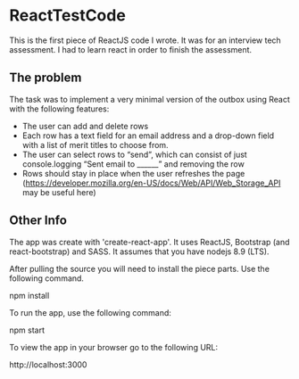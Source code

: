 # ReactTestCode
This is the first piece of ReactJS code I wrote.  It was for an interview tech assessment.  I had to learn react in order to finish the assessment.

## The problem

The task was to implement a very minimal version of the outbox using React with the following features:

* The user can add and delete rows
* Each row has a text field for an email address and a drop-down field with a list of merit titles to choose from.
* The user can select rows to “send”, which can consist of just console.logging “Sent email to ______” and removing the row
* Rows should stay in place when the user refreshes the page (https://developer.mozilla.org/en-US/docs/Web/API/Web_Storage_API may be useful here)

## Other Info 

The app was create with 'create-react-app'.  It uses ReactJS, Bootstrap (and react-bootstrap) and SASS.  It assumes that
you have nodejs 8.9 (LTS).

After pulling the source you will need to install the piece parts.  Use the following command.

  npm install
  
To run the app, use the following command:

  npm start
  
To view the app in your browser go to the following URL:

   http://localhost:3000
   
   